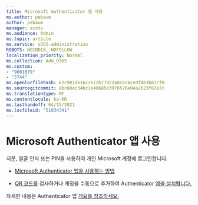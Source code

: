 ```yaml
---
title: Microsoft Authenticator 앱 사용
ms.author: pebaum
author: pebaum
manager: scotv
ms.audience: Admin
ms.topic: article
ms.service: o365-administration
ROBOTS: NOINDEX, NOFOLLOW
localization_priority: Normal
ms.collection: Adm_O365
ms.custom:
- "9001679"
- "3744"
ms.openlocfilehash: 62c981d616cc612b77922a8cbc4cedf4b3b87cf0
ms.sourcegitcommit: 8bc60ec34bc1e40685e3976576e04a2623f63a7c
ms.translationtype: MT
ms.contentlocale: ko-KR
ms.lasthandoff: 04/15/2021
ms.locfileid: "51834341"
---
```

# <a name="using-the-microsoft-authenticator-app"></a>Microsoft Authenticator 앱 사용

지문, 얼굴 인식 또는 PIN을 사용하여 개인 Microsoft 계정에 로그인합니다.

- [Microsoft Authenticator 앱을 사용하는 방법](https://support.microsoft.com/help/4026727/microsoft-account-how-to-use-the-microsoft-authenticator-app) 

- [QR 코드를](https://docs.microsoft.com/azure/active-directory/user-help/security-info-setup-auth-app) 검사하거나 계정을 수동으로 추가하여 Authenticator [앱을 설치합니다.](https://docs.microsoft.com/azure/active-directory/user-help/user-help-auth-app-add-account-manual)  

자세한 내용은 Authenticator 앱 [개요를 참조하세요.](https://docs.microsoft.com/azure/active-directory/user-help/user-help-auth-app-overview)
